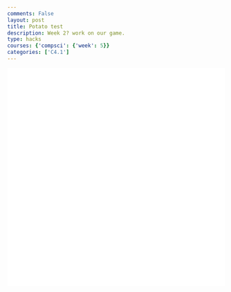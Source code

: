 ```yaml
---
comments: False
layout: post
title: Potato test
description: Week 2? work on our game.
type: hacks
courses: {'compsci': {'week': 5}}
categories: ['C4.1']
---
```


<html>
<head>
    <style>
        .container {
            display: block;
            background-color: white;
        }
    </style>
</head>
<body>
    <canvas id="display" class="container" height="500px" width="500px"></canvas>
    <script type="module">
        import Character from "/Group/myScripts/GameScripts/CharacterMovement.js";
        import Object from "/Group/myScripts/GameScripts/CreateObject.js";
        var canvas = document.getElementById("display");
        var characterSpriteSheet = new Image();
        characterSpriteSheet.src = "/Group/images/Game/potatowalkinganimation.png";
        // Define an idle sprite sheet for the character
        var idleCharacterSpriteSheet = new Image();
        idleCharacterSpriteSheet.src = "/Group/images/Game/potatoambient.png";
        var myCharacter = new Character();
        document.addEventListener("keydown", myCharacter.handleKeydown.bind(myCharacter));
        document.addEventListener("keyup", myCharacter.handleKeyup.bind(myCharacter));
        var myCharacterObject = new Object(characterSpriteSheet, [315, 320], [315, 320], [0, 0], 4, 1);
        var fps = 20;
        var active = true;
        var animId;
        var currentFrame = 0;
        var shakeFrame = 0;
        function frame() {
            currentFrame = (currentFrame + 1) % fps;
            shakeFrame = (shakeFrame + 1) % (5 * fps);
            var pos = myCharacter.onFrame(fps);
            pos = [pos.x, 500 - pos.y];
            myCharacterObject.OverridePosition(pos);
            if (currentFrame % Math.round(fps / 4) == 0) {
                if (myCharacter.moving == false && myCharacter.directionY == 0) {
                    myCharacterObject.spriteSheet = idleCharacterSpriteSheet; // Switch to the idle sprite sheet
                    myCharacterObject.UpdateFrame();
                } else if (myCharacter.moving) {
                    myCharacterObject.spriteSheet = characterSpriteSheet; // Switch back to the walking sprite sheet
                    myCharacterObject.UpdateFrame();
                }
            }
            var shake = [0, 0];
            var ctx = canvas.getContext("2d");
            ctx.clearRect(0, 0, 500, 500);
            myCharacterObject.draw(ctx, shake, 1);
            setTimeout(function () {
                if (active == true) {
                    animId = requestAnimationFrame(frame);
                }
            }, 1000 / fps);
        }
        frame();
        window.addEventListener('keydown', function (e) {
            if (e.keyCode == 32 && e.target == document.body) {
                e.preventDefault();
            }
        });
    </script>
</body>
</html>
